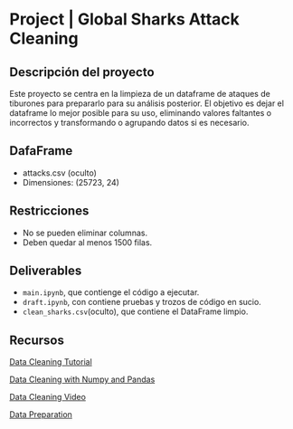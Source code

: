 # Project | Global Sharks Attack Cleaning 


## Descripción del proyecto

Este proyecto se centra en la limpieza de un dataframe de ataques de tiburones para prepararlo para su análisis posterior. El objetivo es dejar el dataframe lo mejor posible para su uso, eliminando valores faltantes o incorrectos y transformando o agrupando datos si es necesario.

## DafaFrame 

- attacks.csv (oculto)
- Dimensiones: (25723, 24)

## Restricciones

- No se pueden eliminar columnas.
- Deben quedar al menos 1500 filas.

## Deliverables

- `main.ipynb`, que contienge el código a ejecutar.
- `draft.ipynb`, con contiene pruebas y trozos de código en sucio.
- `clean_sharks.csv`(oculto), que contiene el DataFrame limpio.

## Recursos

[Data Cleaning Tutorial](https://www.tutorialspoint.com/python/python_data_cleansing.html)

[Data Cleaning with Numpy and Pandas](https://realpython.com/python-data-cleaning-numpy-pandas/#python-data-cleaning-recap-and-resources)

[Data Cleaning Video](https://www.youtube.com/watch?v=ZOX18HfLHGQ)

[Data Preparation](https://www.kdnuggets.com/2017/06/7-steps-mastering-data-preparation-python.html)


